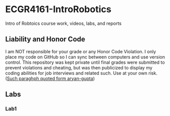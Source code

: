 # ECGR4161-IntroRobotics
Intro of Robtoics course work, videos, labs, and reports

## Liability and Honor Code
I am NOT responsible for your grade or any Honor Code Violation. I only place my code on GitHub so I can sync between computers and use version control. This repository was kept private until final grades were submitted to prevent violations and cheating, but was then publicized to display my coding abilities for job interviews and related such. Use at your own risk. ([Such paraghph quoted form aryan-gupta](https://github.com/aryan-gupta))

## Labs
### Lab1
